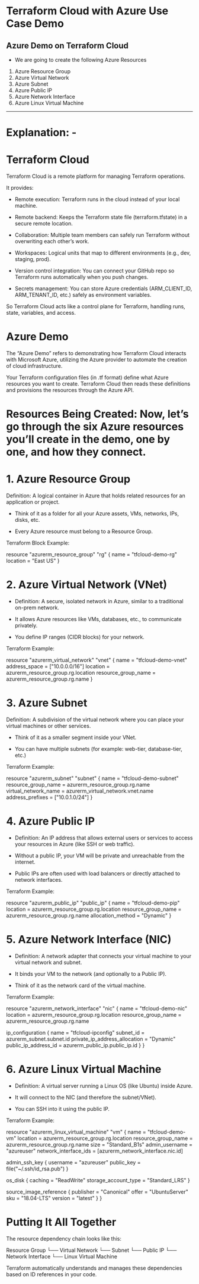 # Terraform Cloud with Azure Use Case Demo

## Azure Demo on Terraform Cloud

- We are going to create the following Azure Resources
1. Azure Resource Group
2. Azure Virtual Network
3. Azure Subnet
4. Azure Public IP
5. Azure Network Interface
6. Azure Linux Virtual Machine

----------------------------------------------------------------------------------------------------------------------------------------

# Explanation: - 

# Terraform Cloud

Terraform Cloud is a remote platform for managing Terraform operations. 

It provides:

* Remote execution: Terraform runs in the cloud instead of your local machine.

* Remote backend: Keeps the Terraform state file (terraform.tfstate) in a secure remote location.

* Collaboration: Multiple team members can safely run Terraform without overwriting each other’s work.

* Workspaces: Logical units that map to different environments (e.g., dev, staging, prod).

* Version control integration: You can connect your GitHub repo so Terraform runs automatically when you push changes.

* Secrets management: You can store Azure credentials (ARM_CLIENT_ID, ARM_TENANT_ID, etc.) safely as environment variables.

So Terraform Cloud acts like a control plane for Terraform, handling runs, state, variables, and access.

# Azure Demo

The “Azure Demo” refers to demonstrating how Terraform Cloud interacts with Microsoft Azure, utilizing the Azure provider to automate the creation of cloud infrastructure.

Your Terraform configuration files (in .tf format) define what Azure resources you want to create. Terraform Cloud then reads these definitions and provisions the resources through the Azure API.

# Resources Being Created: Now, let’s go through the six Azure resources you’ll create in the demo, one by one, and how they connect.

# 1. Azure Resource Group

Definition: A logical container in Azure that holds related resources for an application or project.

* Think of it as a folder for all your Azure assets, VMs, networks, IPs, disks, etc.

* Every Azure resource must belong to a Resource Group.

Terraform Block Example:

resource "azurerm_resource_group" "rg"
{
  name     = "tfcloud-demo-rg"
  location = "East US"
}

# 2. Azure Virtual Network (VNet)

* Definition: A secure, isolated network in Azure, similar to a traditional on-prem network.

* It allows Azure resources like VMs, databases, etc., to communicate privately.

* You define IP ranges (CIDR blocks) for your network.

Terraform Example:

resource "azurerm_virtual_network" "vnet" 
{
  name                = "tfcloud-demo-vnet"
  address_space       = ["10.0.0.0/16"]
  location            = azurerm_resource_group.rg.location
  resource_group_name = azurerm_resource_group.rg.name
}

# 3. Azure Subnet

Definition: A subdivision of the virtual network where you can place your virtual machines or other services.

* Think of it as a smaller segment inside your VNet.

* You can have multiple subnets (for example: web-tier, database-tier, etc.)

Terraform Example:

resource "azurerm_subnet" "subnet"
{
  name                 = "tfcloud-demo-subnet"
  resource_group_name  = azurerm_resource_group.rg.name
  virtual_network_name = azurerm_virtual_network.vnet.name
  address_prefixes     = ["10.0.1.0/24"]
}

# 4. Azure Public IP

* Definition: An IP address that allows external users or services to access your resources in Azure (like SSH or web traffic).

* Without a public IP, your VM will be private and unreachable from the internet.

* Public IPs are often used with load balancers or directly attached to network interfaces.

Terraform Example:

resource "azurerm_public_ip" "public_ip"
{
  name                = "tfcloud-demo-pip"
  location            = azurerm_resource_group.rg.location
  resource_group_name = azurerm_resource_group.rg.name
  allocation_method   = "Dynamic"
}

# 5. Azure Network Interface (NIC)

* Definition: A network adapter that connects your virtual machine to your virtual network and subnet.

* It binds your VM to the network (and optionally to a Public IP).

* Think of it as the network card of the virtual machine.

Terraform Example:

resource "azurerm_network_interface" "nic"
{
  name                = "tfcloud-demo-nic"
  location            = azurerm_resource_group.rg.location
  resource_group_name = azurerm_resource_group.rg.name

  ip_configuration
  {
    name                          = "tfcloud-ipconfig"
    subnet_id                     = azurerm_subnet.subnet.id
    private_ip_address_allocation  = "Dynamic"
    public_ip_address_id           = azurerm_public_ip.public_ip.id
  }
}

# 6. Azure Linux Virtual Machine

* Definition: A virtual server running a Linux OS (like Ubuntu) inside Azure.

* It will connect to the NIC (and therefore the subnet/VNet).

* You can SSH into it using the public IP.

Terraform Example:

resource "azurerm_linux_virtual_machine" "vm"
{
  name                  = "tfcloud-demo-vm"
  location              = azurerm_resource_group.rg.location
  resource_group_name   = azurerm_resource_group.rg.name
  size                  = "Standard_B1s"
  admin_username        = "azureuser"
  network_interface_ids = [azurerm_network_interface.nic.id]

  admin_ssh_key
  {
    username   = "azureuser"
    public_key = file("~/.ssh/id_rsa.pub")
  }

  os_disk
  {
    caching              = "ReadWrite"
    storage_account_type = "Standard_LRS"
  }

  source_image_reference
  {
    publisher = "Canonical"
    offer     = "UbuntuServer"
    sku       = "18.04-LTS"
    version   = "latest"
  }
}

# Putting It All Together

The resource dependency chain looks like this:

Resource Group
    └── Virtual Network
          └── Subnet
                └── Public IP
                      └── Network Interface
                            └── Linux Virtual Machine

Terraform automatically understands and manages these dependencies based on ID references in your code.
